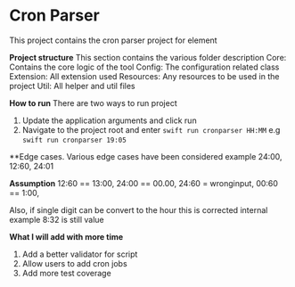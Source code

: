 # Cron Parser

This project contains the cron parser project for element

**Project structure**
This section contains the various folder description
Core: Contains the core logic of the tool
Config: The configuration related class
Extension: All extension used
Resources: Any resources to be used in the project
Util: All helper and util files 

**How to run**
There are two ways to run project 

1. Update the application arguments and click run
2. Navigate to the project root and enter `swift run cronparser HH:MM` e.g `swift run cronparser 19:05`

**Edge cases.
Various edge cases have been considered example 24:00, 12:60, 24:01

**Assumption** 
12:60 == 13:00,
24:00 == 00.00,
24:60 = wronginput,
00:60 == 1:00,

Also, if single digit can be convert to the hour this is corrected internal
example 8:32 is still value 

**What I will add with more time**
1. Add a better validator for script 
2. Allow users to add cron jobs
3. Add more test coverage

